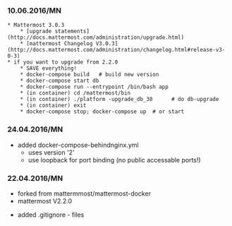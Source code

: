 ### 10.06.2016/MN
	* Mattermost 3.0.3
		* [upgrade statements](http://docs.mattermost.com/administration/upgrade.html)
		* [mattermost Changelog V3.0.3](http://docs.mattermost.com/administration/changelog.html#release-v3-0-3)
	* if you want to upgrade from 2.2.0
		* SAVE everything!
		* docker-compose build   # build new version
		* docker-compose start db
		* docker-compose run --entrypoint /bin/bash app
		* (in container) cd /mattermost/bin
		* (in container) ./platform -upgrade_db_30      # do db-upgrade
		* (in container) exit
		* docker-compose stop; docker-compose up  # or start
### 24.04.2016/MN
* added docker-compose-behindnginx.yml
	- uses version '2'
	- use loopback for port binding (no public accessable ports!)
### 22.04.2016/MN
* forked from mattermmost/mattermost-docker
* mattermost V2.2.0
- added .gitignore - files
